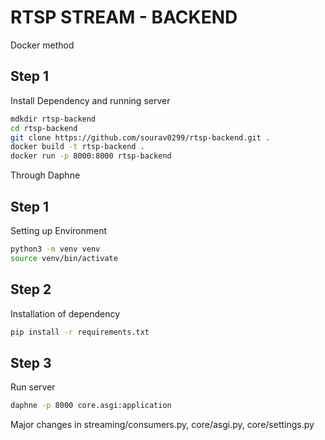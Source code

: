 # RTSP STREAM - BACKEND
Docker method
## Step 1
Install Dependency and running server
```bash
mdkdir rtsp-backend
cd rtsp-backend
git clone https://github.com/sourav0299/rtsp-backend.git .
docker build -t rtsp-backend .
docker run -p 8000:8000 rtsp-backend
```
Through Daphne
## Step 1
Setting up Environment
```bash
python3 -m venv venv
source venv/bin/activate
```
## Step 2
Installation of dependency
```bash
pip install -r requirements.txt
```
## Step 3
Run server
```bash
daphne -p 8000 core.asgi:application
```
Major changes in streaming/consumers.py, core/asgi.py, core/settings.py
